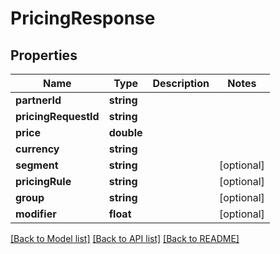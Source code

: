 # PricingResponse

## Properties
Name | Type | Description | Notes
------------ | ------------- | ------------- | -------------
**partnerId** | **string** |  | 
**pricingRequestId** | **string** |  | 
**price** | **double** |  | 
**currency** | **string** |  | 
**segment** | **string** |  | [optional] 
**pricingRule** | **string** |  | [optional] 
**group** | **string** |  | [optional] 
**modifier** | **float** |  | [optional] 

[[Back to Model list]](../README.md#documentation-for-models) [[Back to API list]](../README.md#documentation-for-api-endpoints) [[Back to README]](../README.md)


